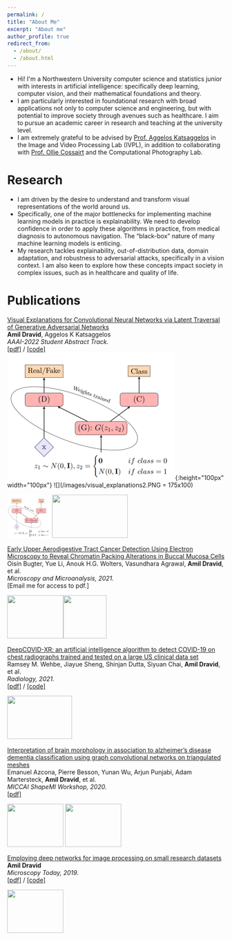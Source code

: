 ```yaml
---
permalink: /
title: "About Me"
excerpt: "About me"
author_profile: true
redirect_from: 
  - /about/
  - /about.html
---
```


* Hi! I'm a Northwestern University computer science and statistics junior with interests in artificial intelligence: specifically deep learning, computer vision, and their mathematical foundations and theory. 
* I am particularly interested in foundational research with broad applications not only to computer science and engineering, but with potential to improve society through avenues such as healthcare. I aim to pursue an academic career in research and teaching at the university level. 
* I am extremely grateful to be advised by [Prof. Aggelos Katsaggelos](https://ivpl.northwestern.edu/) in the Image and Video Processing Lab (IVPL), in addition to collaborating with [Prof. Ollie Cossairt](https://compphotolab.northwestern.edu/) and the Computational Photography Lab. 


Research
======
* I am driven by the desire to understand and transform visual representations of the world around us. 
* Specifically, one of the major bottlenecks for implementing machine learning models in practice is explainability. We need to develop confidence in order to apply these algorithms in practice, from medical diagnosis to autonomous navigation. The “black-box” nature of many machine learning models is enticing. 
* My research tackles explainability, out-of-distribution data, domain adaptation, and robustness to adversarial attacks, specifically in a vision context. I am also keen to explore how these concepts impact society in complex issues, such as in healthcare and quality of life.

Publications
======
[Visual Explanations for Convolutional Neural Networks via Latent Traversal of Generative Adversarial Networks](https://arxiv.org/abs/2111.00116)  
**Amil Dravid**, Aggelos K Katsaggelos  <br>
*AAAI-2022 Student Abstract Track.*    
[[pdf]](https://arxiv.org/pdf/2111.00116.pdf) / [[code]](https://github.com/avdravid/LatentTraversalViz) <br>
![](/images/visual_explanations.PNG){:height="100px" width="100px"} ![](/images/visual_explanations2.PNG = 175x100)


<img src="/images/visual_explanations.PNG" alt='' width='100' height='100'> <img src='https://github.com/avdravid/academicpages.github.io/blob/master/images/visual_explanations2.PNG' alt='' width='175' height='100'>

[Early Upper Aerodigestive Tract Cancer Detection Using Electron Microscopy to Reveal Chromatin Packing Alterations in Buccal Mucosa Cells](https://www.cambridge.org/core/journals/microscopy-and-microanalysis/article/abs/early-upper-aerodigestive-tract-cancer-detection-using-electron-microscopy-to-reveal-chromatin-packing-alterations-in-buccal-mucosa-cells/C9AC18A1D01863A8A55F3CC9AE6F9113)  
Oisín Bugter, Yue Li, Anouk H.G. Wolters, Vasundhara Agrawal, **Amil Dravid**, et al. <br>
*Microscopy and Microanalysis, 2021.*   
[Email me for access to pdf.] <br>

<img src='https://github.com/avdravid/academicpages.github.io/blob/master/images/early_upper1.PNG' alt='' width='130' height='100'><img src='https://github.com/avdravid/academicpages.github.io/blob/master/images/early_upper2.PNG' alt='' width='100' height='100'>

[DeepCOVID-XR: an artificial intelligence algorithm to detect COVID-19 on chest radiographs trained and tested on a large US clinical data set](https://pubs.rsna.org/doi/full/10.1148/radiol.2020203511)  
Ramsey M. Wehbe, Jiayue Sheng, Shinjan Dutta, Siyuan Chai, **Amil Dravid**, et al. <br>
*Radiology, 2021.*    
[[pdf]](https://pubs.rsna.org/doi/pdf/10.1148/radiol.2020203511) / [[code]](https://github.com/IVPLatNU/DeepCovidXR) <br>

<img src='https://github.com/avdravid/academicpages.github.io/blob/master/images/deepcovid.jpeg' alt='' width='150' height='100'>

[Interpretation of brain morphology in association to alzheimer’s disease dementia classification using graph convolutional networks on triangulated meshes](https://link.springer.com/chapter/10.1007/978-3-030-61056-2_8)  
Emanuel Azcona, Pierre Besson, Yunan Wu, Arjun Punjabi, Adam Martersteck, **Amil Dravid**, et al. <br>
*MICCAI ShapeMI Workshop, 2020.*    
[[pdf]](https://arxiv.org/pdf/2008.06151.pdf) <br>

<img src='https://github.com/avdravid/academicpages.github.io/blob/master/images/brain_morphology1.PNG' alt='' width='130' height='100'> <img src='https://github.com/avdravid/academicpages.github.io/blob/master/images/brain_morphology2.PNG' alt='' width='130' height='100'>

[Employing deep networks for image processing on small research datasets](https://www.cambridge.org/core/journals/microscopy-today/article/employing-deep-networks-for-image-processing-on-small-research-datasets/B7A800F46E0C2932088B96AE05CE436C)  
**Amil Dravid** <br>
*Microscopy Today, 2019.*    
[[pdf]](https://www.cambridge.org/core/services/aop-cambridge-core/content/view/B7A800F46E0C2932088B96AE05CE436C/S1551929518001311a.pdf/employing_deep_networks_for_image_processing_on_small_research_datasets.pdf) / [[code]](https://github.com/avdravid/TEM_cell_seg) <br>

<img src='https://github.com/avdravid/academicpages.github.io/blob/master/images/employingdeep.PNG' alt='' width='130' height='100'>


